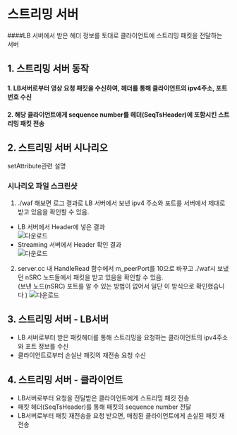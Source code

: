 # 스트리밍 서버
####LB 서버에서 받은 헤더 정보를 토대로 클라이언트에 스트리밍 패킷을 전달하는 서버

## 1. 스트리밍 서버 동작
#### 1. LB서버로부터 영상 요청 패킷을 수신하여, 헤더를 통해 클라이언트의 ipv4주소, 포트번호 수신
#### 2. 해당 클라이언트에게 sequence number를 헤더(SeqTsHeader)에 포함시킨 스트리밍 패킷 전송

## 2. 스트리밍 서버 시나리오
setAttribute관련 설명

### 시나리오 파일 스크린샷
1. ./waf 해보면 로그 결과로 LB 서버에서 보낸 ipv4 주소와 포트를 서버에서 제대로 받고 있음을 확인할 수 있음.
  - LB 서버에서 Header에 넣은 결과<br/>
  ![다운로드](https://user-images.githubusercontent.com/43779340/170795478-23d0f096-3ed9-465c-903f-d549b5a24275.png)
  - Streaming 서버에서 Header 확인 결과<br/>
  ![다운로드](https://user-images.githubusercontent.com/43779340/170795654-3d2ae777-0a5c-4337-9ed5-70737613255d.png)

2. server.cc 내 HandleRead 함수에서 m_peerPort를 10으로 바꾸고 ./waf시 보냈던 nSRC 노드들에서 패킷을 받고 있음을 확인할 수 있음. <br/>
  (보낸 노드(nSRC) 포트를 알 수 있는 방법이 없어서 일단 이 방식으로 확인했습니다 )
  ![다운로드](https://user-images.githubusercontent.com/43779340/170795894-74d9ac52-87fa-4037-9e13-dbcb87cd2b6e.png)

## 3. 스트리밍 서버 - LB서버
- LB 서버로부터 받은 패킷헤더를 통해 스트리밍을 요청하는 클라이언트의 ipv4주소와 포트 정보를 수신
- 클라이언트로부터 손실난 패킷의 재전송 요청 수신

## 4. 스트리밍 서버 - 클라이언트
- LB서버로부터 요청을 전달받은 클라이언트에게 스트리밍 패킷 전송
- 패킷 헤더(SeqTsHeader)를 통해 패킷의 sequence number 전달
- LB서버로부터 패킷 재전송을 요청 받으면, 매칭된 클라이언트에게 손실된 패킷 재전송

